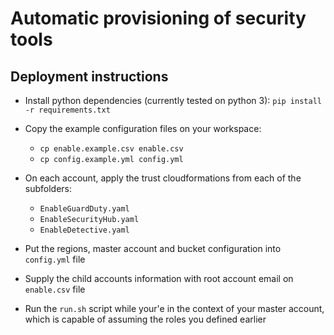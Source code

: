 # Automatic provisioning of security tools

## Deployment instructions

- Install python dependencies (currently tested on python 3): `pip install -r requirements.txt`
- Copy the example configuration files on your workspace:
  - `cp enable.example.csv enable.csv`
  - `cp config.example.yml config.yml`
- On each account, apply the trust cloudformations from each of the subfolders:
  - `EnableGuardDuty.yaml`
  - `EnableSecurityHub.yaml`
  - `EnableDetective.yaml`

- Put the regions, master account and bucket configuration into `config.yml` file
- Supply the child accounts information with root account email on `enable.csv` file
- Run the `run.sh` script while your'e in the context of your master account, which is capable of assuming the roles you defined earlier